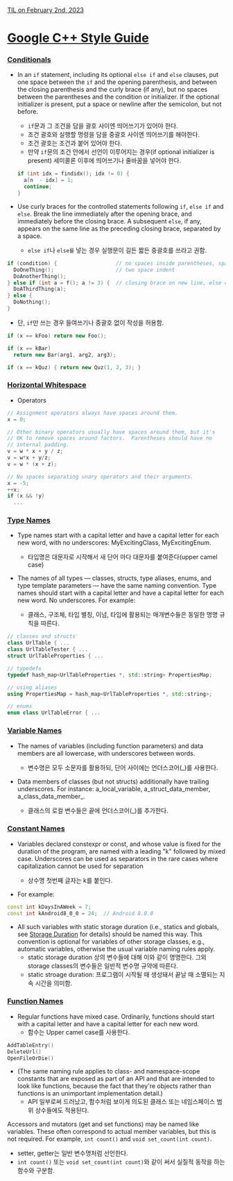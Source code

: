 [TIL on February 2nd, 2023](../../TIL/2023/02/02-02-2023.md)
# **[Google C++ Style Guide](https://google.github.io/styleguide/cppguide.html)**
### [Conditionals](https://google.github.io/styleguide/cppguide.html#Conditionals)
* In an `if` statement, including its optional `else if` and `else` clauses, put one space between the `if` and the opening parenthesis, and between the closing parenthesis and the curly brace (if any), but no spaces between the parentheses and the condition or initializer. If the optional initializer is present, put a space or newline after the semicolon, but not before.
  - `if`문과 그 조건을 담을 괄호 사이엔 띄어쓰기가 있어야 한다.
  - 조건 괄호와 실행할 명령을 담을 중괄호 사이엔 띄어쓰기를 해야한다.
  - 조건 괄호는 조건과 붙어 있어야 한다.
  - 만약 `if`문의 조건 안에서 선언이 이루어지는 경우(if optional initializer is present) 세미콜론 이후에 띄어쓰기나 줄바꿈을 넣어야 한다.

  ```cpp
  if (int idx = findidx(); idx != 0) {
    a[n  - idx] = 1;
    continue;
  }
  ```

* Use curly braces for the controlled statements following `if`, `else if` and `else`. Break the line immediately after the opening brace, and immediately before the closing brace. A subsequent `else`, if any, appears on the same line as the preceding closing brace, separated by a space.
  - `else if`나 `else를` 넣는 경우 실행문이 길든 짧든 중괄호를 쓰라고 권함.
```cpp
if (condition) {                   // no spaces inside parentheses, space before brace
  DoOneThing();                    // two space indent
  DoAnotherThing();
} else if (int a = f(); a != 3) {  // closing brace on new line, else on same line
  DoAThirdThing(a);
} else {
  DoNothing();
}
```

* 단, `if`만 쓰는 경우 들여쓰기나 중괄호 없이 작성을 허용함.

```cpp
if (x == kFoo) return new Foo();

if (x == kBar)
  return new Bar(arg1, arg2, arg3);

if (x == kQuz) { return new Quz(1, 2, 3); }
```


### [Horizontal Whitespace](https://google.github.io/styleguide/cppguide.html#Horizontal_Whitespace)
* Operators
```cpp
// Assignment operators always have spaces around them.
x = 0;

// Other binary operators usually have spaces around them, but it's
// OK to remove spaces around factors.  Parentheses should have no
// internal padding.
v = w * x + y / z;
v = w*x + y/z;
v = w * (x + z);

// No spaces separating unary operators and their arguments.
x = -5;
++x;
if (x && !y)
  ...
```


### [Type Names](https://google.github.io/styleguide/cppguide.html#Type_Names)
* Type names start with a capital letter and have a capital letter for each new word, with no underscores: MyExcitingClass, MyExcitingEnum.
  - 타입명은 대문자로 시작해서 새 단어 마다 대문자를 붙여준다(upper camel case)

* The names of all types — classes, structs, type aliases, enums, and type template parameters — have the same naming convention. Type names should start with a capital letter and have a capital letter for each new word. No underscores. For example:
  - 클래스, 구조체, 타입 별칭, 이넘, 타입에 활용되는 매개변수들은 동일한 명명 규칙을 따른다.

```cpp
// classes and structs
class UrlTable { ...
class UrlTableTester { ...
struct UrlTableProperties { ...

// typedefs
typedef hash_map<UrlTableProperties *, std::string> PropertiesMap;

// using aliases
using PropertiesMap = hash_map<UrlTableProperties *, std::string>;

// enums
enum class UrlTableError { ...
```


### [Variable Names](https://google.github.io/styleguide/cppguide.html#Variable_Names)
* The names of variables (including function parameters) and data members are all lowercase, with underscores between words.
  - 변수명은 모두 소문자를 활용하되, 단어 사이에는 언더스코어(_)를 사용한다.

* Data members of classes (but not structs) additionally have trailing underscores. For instance: a_local_variable, a_struct_data_member, a_class_data_member_.
  - 클래스의 로컬 변수들은 끝에 언더스코어(_)를 추가한다.


### [Constant Names](https://google.github.io/styleguide/cppguide.html#Constant_Names)
* Variables declared constexpr or const, and whose value is fixed for the duration of the program, are named with a leading "k" followed by mixed case. Underscores can be used as separators in the rare cases where capitalization cannot be used for separation
  - 상수명 첫번째 글자는 k를 붙인다.

* For example:
```cpp
const int kDaysInAWeek = 7;
const int kAndroid8_0_0 = 24;  // Android 8.0.0
```

* All such variables with static storage duration (i.e., statics and globals, see [Storage Duration](https://en.cppreference.com/w/cpp/language/storage_duration#Storage_duration) for details) should be named this way. This convention is optional for variables of other storage classes, e.g., automatic variables, otherwise the usual variable naming rules apply.
  - static storage duration 상의 변수들에 대해 이와 같이 명명한다. 그외 storage classes의 변수들은 일반적 변수명 규약에 따른다.
  - static stroage duration: 프로그램이 시작될 때 생성돼서 끝날 때 소멸되는 지속 시간을 의미함.


### [Function Names](https://google.github.io/styleguide/cppguide.html#Function_Names)
* Regular functions have mixed case. Ordinarily, functions should start with a capital letter and have a capital letter for each new word.
  - 함수는 Upper camel case를 사용한다.

```cpp
AddTableEntry()
DeleteUrl()
OpenFileOrDie()
```

* (The same naming rule applies to class- and namespace-scope constants that are exposed as part of an API and that are intended to look like functions, because the fact that they're objects rather than functions is an unimportant implementation detail.)
  - API 일부로써 드러났고, 함수처럼 보이게 의도된 클래스 또는 네임스페이스 범위 상수들에도 적용된다.

Accessors and mutators (get and set functions) may be named like variables. These often correspond to actual member variables, but this is not required. For example, `int count()` and `void set_count(int count)`.
  - setter, getter는 일반 변수명처럼 선언한다.
  - `int count()` 또는 `void set_count(int count)`와 같이 써서 실질적 동작을 하는 함수와 구분함.